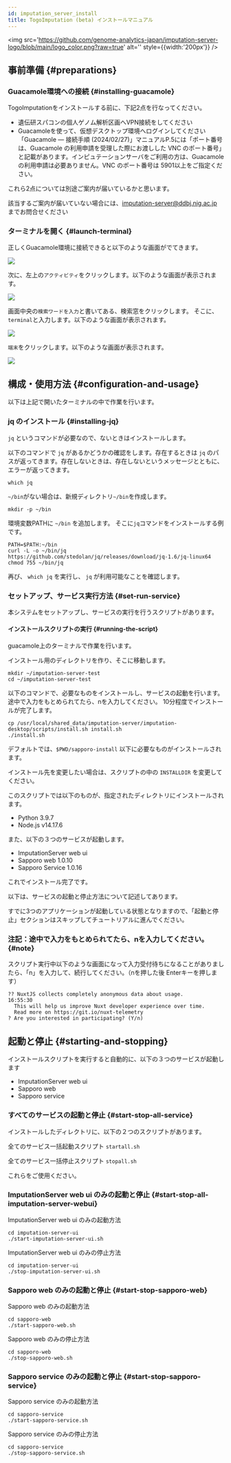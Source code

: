 ```yaml
---
id: imputation_server_install
title: TogoImputation (beta) インストールマニュアル 
---
```


<img
  src='https://github.com/genome-analytics-japan/imputation-server-logo/blob/main/logo_color.png?raw=true'
  alt=''
  style={{width:'200px'}}
/>

## 事前準備 {#preparations}

### Guacamole環境への接続 {#installing-guacamole}

TogoImputationをインストールする前に、下記2点を行なってください。

- 遺伝研スパコンの個人ゲノム解析区画へVPN接続をしてください
- Guacamoleを使って、仮想デスクトップ環境へログインしてください
「Guacamole ― 接続手順 (2024/02/27)」マニュアルP.5には「ポート番号は、Guacamole の利用申請を受理した際にお渡しした VNC のポート番号」と記載があります。インピュテーションサーバをご利用の方は、Guacamole の利用申請は必要ありません。VNC のポート番号は 5901以上をご指定ください。

これら2点については別途ご案内が届いているかと思います。

該当するご案内が届いていない場合には、imputation-server@ddbj.nig.ac.jp までお問合せください

### ターミナルを開く {#launch-terminal}

正しくGuacamole環境に接続できると以下のような画面がでてきます。

![](./imputationserver-prerequisete-Fig1-ubuntu.png)

次に、左上の`アクティビティ`をクリックします。以下のような画面が表示されます。

![](./imputationserver-prerequisete-Fig2-activity.png)

画面中央の`検索ワードを入力`と書いてある、検索窓をクリックします。
そこに、`terminal`と入力します。以下のような画面が表示されます。

![](./imputationserver-prerequisete-Fig3-terminal.png)

`端末`をクリックします。以下のような画面が表示されます。

![](./imputationserver-prerequisete-Fig4-display-terminal.png)

## 構成・使用方法 {#configuration-and-usage}

以下は上記で開いたターミナルの中で作業を行います。

### jq のインストール {#installing-jq}

`jq` というコマンドが必要なので、ないときはインストールします。

以下のコマンドで `jq` があるかどうかの確認をします。存在するときは `jq` のパスが返ってきます。存在しないときは、存在しないというメッセージとともに、エラーが返ってきます。

```
which jq
```

`~/bin`がない場合は、新規ディレクトリ`~/bin`を作成します。

```
mkdir -p ~/bin
```

環境変数PATHに `~/bin` を追加します。
そこに`jq`コマンドをインストールする例です。

```
PATH=$PATH:~/bin
curl -L -o ~/bin/jq https://github.com/stedolan/jq/releases/download/jq-1.6/jq-linux64
chmod 755 ~/bin/jq
```

再び、 `which jq` を実行し、 `jq` が利用可能なことを確認します。

### セットアップ、サービス実行方法 {#set-run-service}

本システムをセットアップし、サービスの実行を行うスクリプトがあります。

#### インストールスクリプトの実行 {#running-the-script}

guacamole上のターミナルで作業を行います。

インストール用のディレクトリを作り、そこに移動します。

```
mkdir ~/imputation-server-test
cd ~/imputation-server-test
```

以下のコマンドで、必要なものをインストールし、サービスの起動を行います。
途中で入力をもとめられてたら、nを入力してください。
10分程度でインストールが完了します。

```
cp /usr/local/shared_data/imputation-server/imputation-desktop/scripts/install.sh install.sh
./install.sh
```

デフォルトでは、`$PWD/sapporo-install` 以下に必要なものがインストールされます。

インストール先を変更したい場合は、スクリプトの中の `INSTALLDIR` を変更してください。

このスクリプトでは以下のものが、指定されたディレクトリにインストールされます。

- Python 3.9.7
- Node.js v14.17.6

また、以下の３つのサービスが起動します。

- ImputationServer web ui
- Sapporo web 1.0.10
- Sapporo Service 1.0.16

これでインストール完了です。

以下は、サービスの起動と停止方法について記述してあります。

すでに3つのアプリケーションが起動している状態となりますので、「起動と停止」セクションはスキップしてチュートリアルに進んでください。

### 注記：途中で入力をもとめられてたら、nを入力してください。 {#note}

スクリプト実行中以下のような画面になって入力受付待ちになることがありましたら、「n」を入力して、続行してください。（nを押した後 Enterキーを押します）

```
?? NuxtJS collects completely anonymous data about usage.                                                                                                                                                                            16:55:30
  This will help us improve Nuxt developer experience over time.
  Read more on https://git.io/nuxt-telemetry
? Are you interested in participating? (Y/n)
```

## 起動と停止 {#starting-and-stopping}

インストールスクリプトを実行すると自動的に、以下の３つのサービスが起動します

- ImputationServer web ui
- Sapporo web
- Sapporo service


### すべてのサービスの起動と停止 {#start-stop-all-service}

インストールしたディレクトリに、以下の２つのスクリプトがあります。

全てのサービス一括起動スクリプト
`startall.sh `

全てのサービス一括停止スクリプト
`stopall.sh `

これらをご使用ください。


### ImputationServer web ui のみの起動と停止 {#start-stop-all-imputation-server-webui}

ImputationServer web ui のみの起動方法

```
cd imputation-server-ui
./start-imputation-server-ui.sh
```

ImputationServer web ui のみの停止方法

```
cd imputation-server-ui
./stop-imputation-server-ui.sh
```

### Sapporo web のみの起動と停止 {#start-stop-sapporo-web}

Sapporo web のみの起動方法

```
cd sapporo-web
./start-sapporo-web.sh
```

Sapporo web のみの停止方法

```
cd sapporo-web
./stop-sapporo-web.sh
```


### Sapporo service のみの起動と停止 {#start-stop-sapporo-service}

Sapporo service のみの起動方法

```
cd sapporo-service
./start-sapporo-service.sh
```

Sapporo service のみの停止方法

```
cd sapporo-service
./stop-sapporo-service.sh
```
